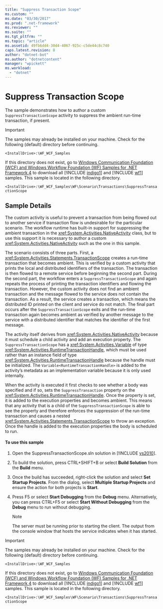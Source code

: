 ```yaml
---
title: "Suppress Transaction Scope"
ms.custom: ""
ms.date: "03/30/2017"
ms.prod: ".net-framework"
ms.reviewer: ""
ms.suite: ""
ms.tgt_pltfrm: ""
ms.topic: "article"
ms.assetid: 49fb6dd4-30d4-4067-925c-c5de44c8c740
caps.latest.revision: 8
author: "dotnet-bot"
ms.author: "dotnetcontent"
manager: "wpickett"
ms.workload: 
  - "dotnet"
---
```

# Suppress Transaction Scope
The sample demonstrates how to author a custom `SuppressTransactionScope` activity to suppress the ambient run-time transaction, if present.  
  
> [!IMPORTANT]
>  The samples may already be installed on your machine. Check for the following (default) directory before continuing.  
> 
>  `<InstallDrive>:\WF_WCF_Samples`  
> 
>  If this directory does not exist, go to [Windows Communication Foundation (WCF) and Windows Workflow Foundation (WF) Samples for .NET Framework 4](http://go.microsoft.com/fwlink/?LinkId=150780) to download all [!INCLUDE [indigo1](../../../../includes/indigo1-md.md)] and [!INCLUDE [wf1](../../../../includes/wf1-md.md)] samples. This sample is located in the following directory.  
> 
>  `<InstallDrive>:\WF_WCF_Samples\WF\Scenario\Transactions\SuppressTransactionScope`  
  
## Sample Details  
 The custom activity is useful to prevent a transaction from being flowed out to another service if transaction flow is undesirable for the particular scenario. The workflow runtime has built-in support for suppressing the ambient transaction in the <xref:System.Activities.NativeActivity> class, but to use this support it is necessary to author a custom <xref:System.Activities.NativeActivity> such as the one in this sample.  
  
 The scenario consists of three parts. First, a <xref:System.Activities.Statements.TransactionScope> creates a run-time transaction that becomes ambient. This is verified by a custom activity that prints the local and distributed identifiers of the transaction. The transaction is then flowed to a remote service before beginning the second part. During the second part, the workflow enters a `SuppressTransactionScope` and again repeats the process of printing the transaction identifiers and flowing the transaction. However, the custom activity does not find an ambient transaction and the message flowed to the service does not contain the transaction. As a result, the service creates a transaction, which means the distributed ID printed on the client and service do not match. The final part occurs after the `SuppressTransactionScope` exits and the run-time transaction again becomes ambient as verified by another message to the service with a distributed identifier that matches the identifier of the first message.  
  
 The activity itself derives from <xref:System.Activities.NativeActivity> because it must schedule a child activity and add an execution property. The `SuppressTransactionScope` has a <xref:System.Activities.Variable> of type <xref:System.Activities.RuntimeTransactionHandle>, which must be used rather than an instance field of type <xref:System.Activities.RuntimeTransactionHandle> because the handle must be initialized. The `Variable<RuntimeTransactionHandle>` is added to the activity’s metadata as an implementation variable because it is only used internally.  
  
 When the activity is executed it first checks to see whether a body was specified and if so, sets the `SuppressTransaction` property on the <xref:System.Activities.RuntimeTransactionHandle>. Once the property is set, it is added to the execution properties and becomes ambient. This means that any activity that is a child of the `SuppressTransactionScope` is able to see the property and therefore enforces the suppression of the run-time transaction and causes a nested <xref:System.Activities.Statements.TransactionScope> to throw an exception. Once the handle is added to the execution properties the body is scheduled to run.  
  
#### To use this sample  
  
1. Open the SuppressTransactionScope.sln solution in [!INCLUDE [vs2010](../../../../includes/vs2010-md.md)].  
  
2. To build the solution, press CTRL+SHIFT+B or select **Build Solution** from the **Build** menu.  
  
3. Once the build has succeeded, right-click the solution and select **Set Startup Projects**. From the dialog, select **Multiple Startup Projects** and ensure the action for both projects is **Start**.  
  
4. Press F5 or select **Start Debugging** from the **Debug** menu. Alternatively, you can press CTRL+F5 or select **Start Without Debugging** from the **Debug** menu to run without debugging.  
  
   > [!NOTE]
   >  The server must be running prior to starting the client. The output from the console window that hosts the service indicates when it has started.  
  
> [!IMPORTANT]
>  The samples may already be installed on your machine. Check for the following (default) directory before continuing.  
> 
>  `<InstallDrive>:\WF_WCF_Samples`  
> 
>  If this directory does not exist, go to [Windows Communication Foundation (WCF) and Windows Workflow Foundation (WF) Samples for .NET Framework 4](http://go.microsoft.com/fwlink/?LinkId=150780) to download all [!INCLUDE [indigo1](../../../../includes/indigo1-md.md)] and [!INCLUDE [wf1](../../../../includes/wf1-md.md)] samples. This sample is located in the following directory.  
> 
>  `<InstallDrive>:\WF_WCF_Samples\WF\Scenario\Transactions\SuppressTransactionScope`